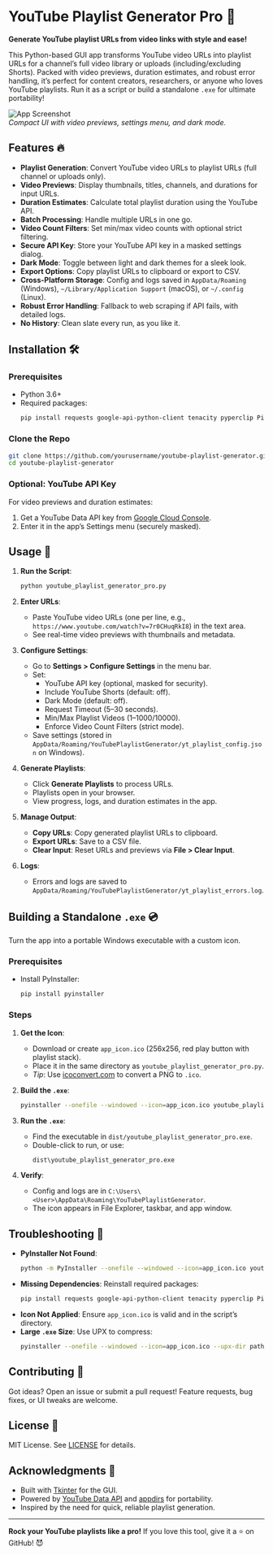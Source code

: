 # YouTube Playlist Generator Pro 🎥

**Generate YouTube playlist URLs from video links with style and ease!**

This Python-based GUI app transforms YouTube video URLs into playlist URLs for a channel’s full video library or uploads (including/excluding Shorts). Packed with video previews, duration estimates, and robust error handling, it’s perfect for content creators, researchers, or anyone who loves YouTube playlists. Run it as a script or build a standalone `.exe` for ultimate portability!

![App Screenshot](screenshot.png)  
*Compact UI with video previews, settings menu, and dark mode.*

## Features 🔥
- **Playlist Generation**: Convert YouTube video URLs to playlist URLs (full channel or uploads only).
- **Video Previews**: Display thumbnails, titles, channels, and durations for input URLs.
- **Duration Estimates**: Calculate total playlist duration using the YouTube API.
- **Batch Processing**: Handle multiple URLs in one go.
- **Video Count Filters**: Set min/max video counts with optional strict filtering.
- **Secure API Key**: Store your YouTube API key in a masked settings dialog.
- **Dark Mode**: Toggle between light and dark themes for a sleek look.
- **Export Options**: Copy playlist URLs to clipboard or export to CSV.
- **Cross-Platform Storage**: Config and logs saved in `AppData/Roaming` (Windows), `~/Library/Application Support` (macOS), or `~/.config` (Linux).
- **Robust Error Handling**: Fallback to web scraping if API fails, with detailed logs.
- **No History**: Clean slate every run, as you like it.

## Installation 🛠️

### Prerequisites
- Python 3.6+
- Required packages:
  ```bash
  pip install requests google-api-python-client tenacity pyperclip Pillow isodate appdirs
  ```

### Clone the Repo
```bash
git clone https://github.com/yourusername/youtube-playlist-generator.git
cd youtube-playlist-generator
```

### Optional: YouTube API Key
For video previews and duration estimates:
1. Get a YouTube Data API key from [Google Cloud Console](https://console.cloud.google.com/).
2. Enter it in the app’s Settings menu (securely masked).

## Usage 🚀
1. **Run the Script**:
   ```bash
   python youtube_playlist_generator_pro.py
   ```

2. **Enter URLs**:
   - Paste YouTube video URLs (one per line, e.g., `https://www.youtube.com/watch?v=7r0CHuqRkI8`) in the text area.
   - See real-time video previews with thumbnails and metadata.

3. **Configure Settings**:
   - Go to **Settings > Configure Settings** in the menu bar.
   - Set:
     - YouTube API key (optional, masked for security).
     - Include YouTube Shorts (default: off).
     - Dark Mode (default: off).
     - Request Timeout (5–30 seconds).
     - Min/Max Playlist Videos (1–1000/10000).
     - Enforce Video Count Filters (strict mode).
   - Save settings (stored in `AppData/Roaming/YouTubePlaylistGenerator/yt_playlist_config.json` on Windows).

4. **Generate Playlists**:
   - Click **Generate Playlists** to process URLs.
   - Playlists open in your browser.
   - View progress, logs, and duration estimates in the app.

5. **Manage Output**:
   - **Copy URLs**: Copy generated playlist URLs to clipboard.
   - **Export URLs**: Save to a CSV file.
   - **Clear Input**: Reset URLs and previews via **File > Clear Input**.

6. **Logs**:
   - Errors and logs are saved to `AppData/Roaming/YouTubePlaylistGenerator/yt_playlist_errors.log`.

## Building a Standalone `.exe` 💿
Turn the app into a portable Windows executable with a custom icon.

### Prerequisites
- Install PyInstaller:
  ```bash
  pip install pyinstaller
  ```

### Steps
1. **Get the Icon**:
   - Download or create `app_icon.ico` (256x256, red play button with playlist stack).
   - Place it in the same directory as `youtube_playlist_generator_pro.py`.
   - *Tip*: Use [icoconvert.com](https://icoconvert.com/) to convert a PNG to `.ico`.

2. **Build the `.exe`**:
   ```bash
   pyinstaller --onefile --windowed --icon=app_icon.ico youtube_playlist_generator_pro.py
   ```

3. **Run the `.exe`**:
   - Find the executable in `dist/youtube_playlist_generator_pro.exe`.
   - Double-click to run, or use:
     ```bash
     dist\youtube_playlist_generator_pro.exe
     ```

4. **Verify**:
   - Config and logs are in `C:\Users\<User>\AppData\Roaming\YouTubePlaylistGenerator`.
   - The icon appears in File Explorer, taskbar, and app window.

## Troubleshooting 🐛
- **PyInstaller Not Found**:
  ```bash
  python -m PyInstaller --onefile --windowed --icon=app_icon.ico youtube_playlist_generator_pro.py
  ```
- **Missing Dependencies**:
  Reinstall required packages:
  ```bash
  pip install requests google-api-python-client tenacity pyperclip Pillow isodate appdirs
  ```
- **Icon Not Applied**:
  Ensure `app_icon.ico` is valid and in the script’s directory.
- **Large `.exe` Size**:
  Use UPX to compress:
  ```bash
  pyinstaller --onefile --windowed --icon=app_icon.ico --upx-dir path_to_upx youtube_playlist_generator_pro.py
  ```

## Contributing 🤝
Got ideas? Open an issue or submit a pull request! Feature requests, bug fixes, or UI tweaks are welcome.

## License 📜
MIT License. See [LICENSE](LICENSE) for details.

## Acknowledgments 🙌
- Built with [Tkinter](https://docs.python.org/3/library/tkinter.html) for the GUI.
- Powered by [YouTube Data API](https://developers.google.com/youtube/v3) and [appdirs](https://pypi.org/project/appdirs/) for portability.
- Inspired by the need for quick, reliable playlist generation.

---

**Rock your YouTube playlists like a pro!** If you love this tool, give it a ⭐ on GitHub! 😈
